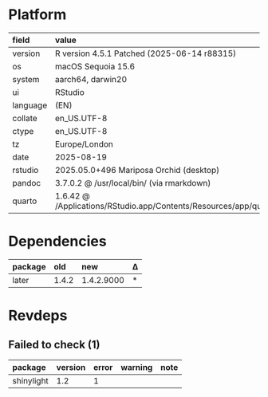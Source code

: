 # Platform

|field    |value                                                                       |
|:--------|:---------------------------------------------------------------------------|
|version  |R version 4.5.1 Patched (2025-06-14 r88315)                                 |
|os       |macOS Sequoia 15.6                                                          |
|system   |aarch64, darwin20                                                           |
|ui       |RStudio                                                                     |
|language |(EN)                                                                        |
|collate  |en_US.UTF-8                                                                 |
|ctype    |en_US.UTF-8                                                                 |
|tz       |Europe/London                                                               |
|date     |2025-08-19                                                                  |
|rstudio  |2025.05.0+496 Mariposa Orchid (desktop)                                     |
|pandoc   |3.7.0.2 @ /usr/local/bin/ (via rmarkdown)                                   |
|quarto   |1.6.42 @ /Applications/RStudio.app/Contents/Resources/app/quarto/bin/quarto |

# Dependencies

|package |old   |new        |Δ  |
|:-------|:-----|:----------|:--|
|later   |1.4.2 |1.4.2.9000 |*  |

# Revdeps

## Failed to check (1)

|package    |version |error |warning |note |
|:----------|:-------|:-----|:-------|:----|
|shinylight |1.2     |1     |        |     |

